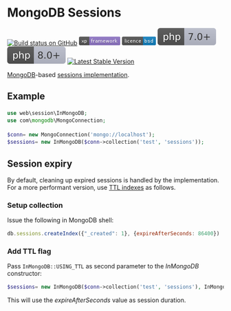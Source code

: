 MongoDB Sessions
================

[![Build status on GitHub](https://github.com/xp-forge/mongo-sessions/workflows/Tests/badge.svg)](https://github.com/xp-forge/mongo-sessions/actions)
[![XP Framework Module](https://raw.githubusercontent.com/xp-framework/web/master/static/xp-framework-badge.png)](https://github.com/xp-framework/core)
[![BSD Licence](https://raw.githubusercontent.com/xp-framework/web/master/static/licence-bsd.png)](https://github.com/xp-framework/core/blob/master/LICENCE.md)
[![Requires PHP 7.0+](https://raw.githubusercontent.com/xp-framework/web/master/static/php-7_0plus.svg)](http://php.net/)
[![Supports PHP 8.0+](https://raw.githubusercontent.com/xp-framework/web/master/static/php-8_0plus.svg)](http://php.net/)
[![Latest Stable Version](https://poser.pugx.org/xp-forge/mongo-sessions/version.png)](https://packagist.org/packages/xp-forge/mongo-sessions)

[MongoDB](https://www.mongodb.com/)-based [sessions implementation](https://github.com/xp-forge/sessions).

Example
-------

```php
use web\session\InMongoDB;
use com\mongodb\MongoConnection;

$conn= new MongoConnection('mongo://localhost');
$sessions= new InMongoDB($conn->collection('test', 'sessions'));
``` 

Session expiry
--------------
By default, cleaning up expired sessions is handled by the implementation. For a more performant version, use [TTL indexes](https://www.mongodb.com/docs/manual/core/index-ttl/) as follows.

### Setup collection
Issue the following in MongoDB shell:

```javascript
db.sessions.createIndex({"_created": 1}, {expireAfterSeconds: 86400})
```

### Add TTL flag
Pass `InMongoDB::USING_TTL` as second parameter to the *InMongoDB* constructor:

```php
$sessions= new InMongoDB($conn->collection('test', 'sessions'), InMongoDB::USING_TTL);
```

This will use the *expireAfterSeconds* value as session duration.